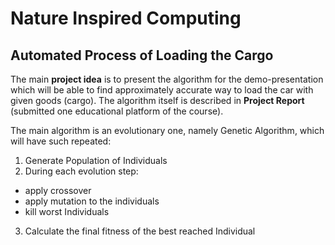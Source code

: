# Nature Inspired Computing

## Automated Process of Loading the Cargo

The main **project idea** is to present the algorithm for the demo-presentation which will be able to find approximately accurate way to load the car with given goods (cargo). The algorithm itself is described in **Project Report** (submitted one educational platform of the course).

The main algorithm is an evolutionary one, namely Genetic Algorithm, which will have such repeated:
1. Generate Population of Individuals
2. During each evolution step:
  - apply crossover
  - apply mutation to the individuals
  - kill worst Individuals
3. Calculate the final fitness of the best reached Individual
